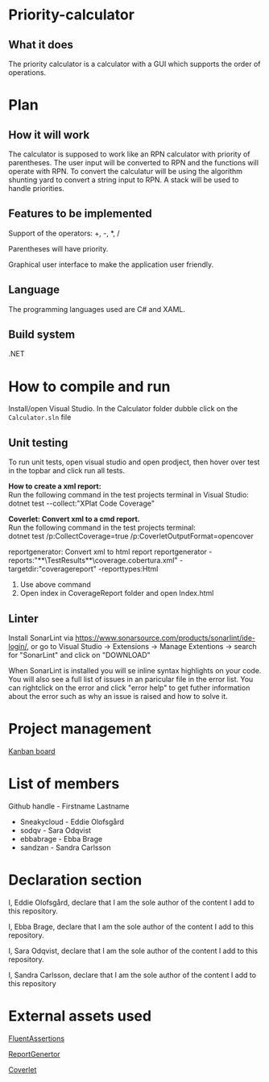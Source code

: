 # Priority-calculator

What it does
-----------
The priority calculator is a calculator with a GUI which supports the order of operations.


Plan
============

How it will work
-----------
The calculator is supposed to work like an RPN calculator with priority of parentheses. The user input will be converted 
to RPN and the functions will operate with RPN. To convert the calculatur will be using the algorithm shunting yard to convert a 
string input to RPN. A stack will be used to handle priorities. 

Features to be implemented
-----------
Support of the operators: +, -, *, /

Parentheses will have priority.

Graphical user interface to make the application user friendly.

Language
-----------
The programming languages used are C# and XAML.

Build system
-----------
.NET

How to compile and run
=======
Install/open Visual Studio. In the Calculator folder dubble click on the `Calculator.sln` file

Unit testing
-----------
To run unit tests, open visual studio and open prodject, then hover over test in the topbar and click run all tests.


**How to create a xml report:**  
Run the following command in the test projects terminal in Visual Studio:  
dotnet test --collect:"XPlat Code Coverage"


**Coverlet: Convert xml to a cmd report.**  
Run the following command in the test projects terminal:  
dotnet test /p:CollectCoverage=true /p:CoverletOutputFormat=opencover



reportgenerator: Convert xml to html report
reportgenerator -reports:"**\TestResults\**\coverage.cobertura.xml" -targetdir:"coveragereport" -reporttypes:Html
1. Use above command
2. Open index in CoverageReport folder and open Index.html

Linter
---------------------
Install SonarLint via https://www.sonarsource.com/products/sonarlint/ide-login/, 
or go to Visual Studio -> Extensions -> Manage Extentions -> search for "SonarLint" and click on "DOWNLOAD"

When SonarLint is installed you will se inline syntax highlights on your code. You will also see a full list of issues in an 
paricular file in the error list. You can rightclick on the error and click "error help" to get futher information about 
the error such as why an issue is raised and how to solve it.  

Project management
=======
[Kanban board](https://github.com/users/Sneakycloud/projects/1)


List of members
=======
Github handle - Firstname Lastname

* Sneakycloud - Eddie Olofsgård
* sodqv - Sara Odqvist
* ebbabrage - Ebba Brage
* sandzan - Sandra Carlsson



Declaration section
=======

I, Eddie Olofsgård, declare that I am the sole author of the content I add to this repository.

I, Ebba Brage, declare that I am the sole author of the content I add to this repository.

I, Sara Odqvist, declare that I am the sole author of the content I add to this repository.

I, Sandra Carlsson, declare that I am the sole author of the content I add to this repository


External assets used
=======
[FluentAssertions](https://github.com/fluentassertions/fluentassertions)

[ReportGenertor](https://github.com/danielpalme/ReportGenerator)

[Coverlet](https://github.com/coverlet-coverage/coverlet)
